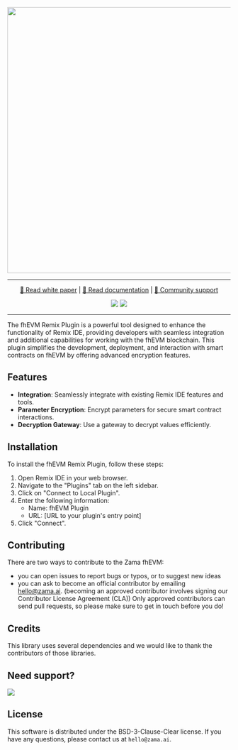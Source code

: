 <p align="center">
<img width=600 src="https://github.com/zama-ai/fhevmjs/assets/1384478/b0696934-3eee-44af-a2db-8e77094a40b6" />
</p>
<hr/>
<p align="center">
  <a href="https://docs.zama.ai/fhevm">📃 Read white paper</a> | <a href="https://docs.zama.ai/fhevm">📒 Read documentation</a> | <a href="https://zama.ai/community">💛 Community support</a>
</p>
<p align="center">
<!-- Version badge using shields.io -->
  <a href="https://github.com/zama-ai/fhevmjs/releases"><img src="https://img.shields.io/github/v/release/zama-ai/fhevmjs?style=flat-square"/></a>
<!-- Zama Bounty Program -->
  <a href="https://github.com/zama-ai/bounty-program"><img src="https://img.shields.io/badge/Contribute-Zama%20Bounty%20Program-yellow?style=flat-square"/></a>
</p>
<hr/>

The fhEVM Remix Plugin is a powerful tool designed to enhance the functionality of Remix IDE, providing developers with seamless integration and additional capabilities for working with the fhEVM blockchain. This plugin simplifies the development, deployment, and interaction with smart contracts on fhEVM by offering advanced encryption features.

## Features

- **Integration**: Seamlessly integrate with existing Remix IDE features and tools.
- **Parameter Encryption**: Encrypt parameters for secure smart contract interactions.
- **Decryption Gateway**: Use a gateway to decrypt values efficiently.

## Installation

To install the fhEVM Remix Plugin, follow these steps:

1. Open Remix IDE in your web browser.
2. Navigate to the "Plugins" tab on the left sidebar.
3. Click on "Connect to Local Plugin".
4. Enter the following information:
   - Name: fhEVM Plugin
   - URL: [URL to your plugin's entry point]
5. Click "Connect".

## Contributing

There are two ways to contribute to the Zama fhEVM:

- you can open issues to report bugs or typos, or to suggest new ideas
- you can ask to become an official contributor by emailing hello@zama.ai. (becoming an approved contributor involves signing our Contributor License Agreement (CLA))
  Only approved contributors can send pull requests, so please make sure to get in touch before you do!

## Credits

This library uses several dependencies and we would like to thank the contributors of those libraries.

## Need support?

<a target="_blank" href="https://community.zama.ai">
  <img src="https://github.com/zama-ai/fhevmjs/assets/1384478/4fc4e460-ca1d-4910-8bc2-cd1d50c7d020">
</a>

## License

This software is distributed under the BSD-3-Clause-Clear license. If you have any questions,
please contact us at `hello@zama.ai`.
